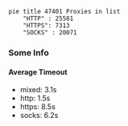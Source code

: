 
```mermaid
pie title 47401 Proxies in list
    "HTTP" : 25581
    "HTTPS": 7313
    "SOCKS" : 20071
```

### Some Info
#### Average Timeout

- mixed: 3.1s
- http: 1.5s
- https: 8.5s
- socks: 6.2s